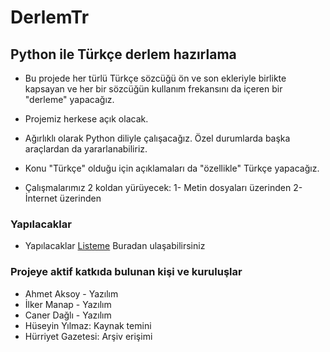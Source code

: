 # DerlemTr

## Python ile Türkçe derlem hazırlama

- Bu projede her türlü Türkçe sözcüğü ön ve son ekleriyle birlikte kapsayan ve her bir sözcüğün kullanım frekansını da içeren bir "derleme" yapacağız.

- Projemiz herkese açık olacak.

- Ağırlıklı olarak Python diliyle çalışacağız. Özel durumlarda başka araçlardan da yararlanabiliriz.

- Konu "Türkçe" olduğu için açıklamaları da "özellikle" Türkçe yapacağız.

- Çalışmalarımız 2 koldan yürüyecek: 1- Metin dosyaları üzerinden  2- İnternet üzerinden


### Yapılacaklar

- Yapılacaklar [Listeme](/TODO_list.md) Buradan ulaşabilirsiniz

### Projeye aktif katkıda bulunan kişi ve kuruluşlar
- Ahmet Aksoy - Yazılım
- İlker Manap - Yazılım
- Caner Dağlı - Yazılım
- Hüseyin Yılmaz: Kaynak temini
- Hürriyet Gazetesi: Arşiv erişimi

